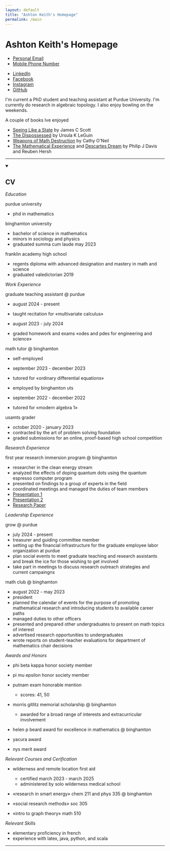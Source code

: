 ```yaml
---
layout: default
title: "Ashton Keith's Homepage"
permalink: /main
---
```


Ashton Keith's Homepage
=======================

- [Personal Email](mailto:xxphignewtonxx@gmail.com "xxphignewtonxx@gmail.com")
- [Mobile Phone Number](## "+1 (518) 521-7606. Please text, don't call.")

<!---->

- [LinkedIn](https://www.linkedin.com/in/ashton-keith-2b7937198)
- [Facebook](https://www.facebook.com/ashton.keith.9/)
- [Instagram](https://www.instagram.com/phignewton1/)
- [GitHub](https://github.com/AshtonKeith)  

I'm current a PhD student and teaching assistant at Purdue University. I'm currently do research in algebraic topology. I also enjoy bowling on the weekends.

<!---->

A couple of books Ive enjoyed
- [Seeing Like a State](https://yalebooks.yale.edu/book/9780300078152/seeing-like-a-state/ "Seeing Like a State: How Certain Schemes to Improve the Human Condition Have Failed") by James C Scott
- [The Dispossessed](https://www.ursulakleguin.com/dispossessed "The Dispossessed: An Ambiguous Uptopia") by Ursula K LeGuin
- [Weapons of Math Destruction](https://www.penguinrandomhouse.com/books/241363/weapons-of-math-destruction-by-cathy-oneil/ "Weapons of Math Destruction: How Big Data Increases Inequality and Threatens Democracy") by Cathy O'Neil
- [The Mathematical Experience](https://archive.org/details/mathematicalexpe0000davi/page/n5/mode/2up "The Mathematical Experience") and [Descartes Dream](https://archive.org/details/descartesdreamwo0000davi "Descartes' Dream: The World According to Mathematics") by Philip J Davis and Reuben Hersh  

---

<details open>
<summary><h2>CV</h2></summary>

_Education_

purdue university
- phd in mathematics

binghamton university
- bachelor of science in mathematics
- minors in sociology and physics
- graduated summa cum laude may 2023

franklin academy high school
- regents diploma with advanced designation and mastery in math and science
- graduated valedictorian 2019

<!---->

_Work Experience_

graduate teaching assistant @ purdue
- august 2024 - present
- taught recitation for «multivariate calculus»

- august 2023 - july 2024
- graded homework and exams «odes and pdes for engineering and science»

math tutor @ binghamton
- self-employed
- september 2023 - december 2023
- tutored for «ordinary differential equations»

- employed by binghamton uts
- september 2022 - december 2022
- tutored for «modern algebra 1»

usamts grader
- october 2020 - january 2023
- contracted by the art of problem solving foundation
- graded submissions for an online, proof-based high school competition

<!---->

_Research Experience_

first year research immersion program @ binghamton
- researcher in the clean energy stream
- analyzed the effects of doping quantum dots using the quantum espresso computer program
- presented on findings to a group of experts in the field
- coordinated meetings and managed the duties of team members
- [Presentation 1](## "Link to be added later")
- [Presentation 2](## "Link to be added later")
- [Research Paper](## "Link to be added later")
  
<!---->

_Leadership Experience_

grow @ purdue
- july 2024 - present
- treasurer and guiding committee member
- setting up the financial infrastructure for the graduate employee labor organization at purdue
- plan social events to meet graduate teaching and research assistants and break the ice for those wishing to get involved
- take part in meetings to discuss research  outreach strategies  and current campaingns

math club @ binghamton
- august 2022 - may 2023
- president
- planned the calendar of events for the purpose of promoting mathematical research and introducing students to available career paths
- managed duties to other officers
- presented and prepared other undergraduates to present on math topics of interest
- advertised research opportunities to undergraduates
- wrote reports on student-teacher evaluations for department of mathematics chair decisions

<!---->

_Awards and Honors_
- phi beta kappa honor society member
- pi mu epsilon honor society member
- putnam exam honorable mention
	- scores: 41, 50

- morris gitlitz memorial scholarship @ binghamton
	- awarded for a broad range of interests and extracurricular involvement
- helen p beard award for excellence in mathematics @ binghamton
- yacura award
- nys merit award

<!---->

_Relevant Courses and Cerification_
- wilderness and remote location first aid
	- certified march 2023 - march 2025
	- administered by solo wilderness medical school

- «research in smart energy» chem 211 and phys 335 @ binghamton
- «social research methods» soc 305
- «intro to graph theory» math 510

<!---->

_Relevant Skills_
- elementary proficiency in french
- experience with latex, java, python, and scala

</details>

---

